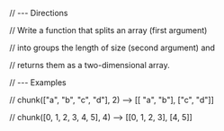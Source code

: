 // --- Directions

// Write a function that splits an array (first argument)

// into groups the length of size (second argument) and

// returns them as a two-dimensional array.

// --- Examples

// chunk(["a", "b", "c", "d"], 2) --> [[ "a", "b"], ["c", "d"]]

// chunk([0, 1, 2, 3, 4, 5], 4) -->  [[0, 1, 2, 3], [4, 5]]
